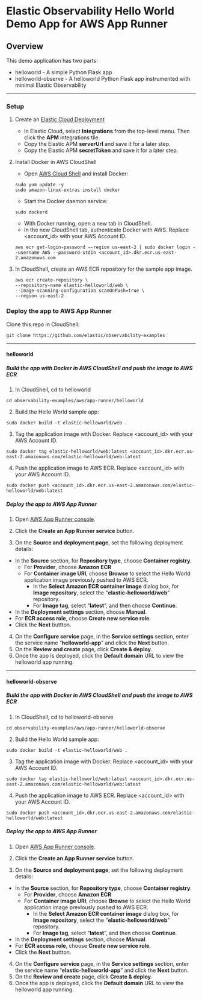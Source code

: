 # Elastic Observability Hello World Demo App for AWS App Runner

## Overview

This demo application has two parts: 
* helloworld - A simple Python Flask app
* helloworld-observe - A helloworld Python Flask app instrumented with minimal Elastic Observability

---

### Setup

1. Create an [Elastic Cloud Deployment](https://cloud.elastic.co)
   * In Elastic Cloud, select **Integrations** from the top-level menu. Then click the **APM** integrations tile.
   * Copy the Elastic APM **serverUrl** and save it for a later step.
   * Copy the Elastic APM **secretToken** and save it for a later step.

2. Install Docker in AWS CloudShell

    * Open [AWS Cloud Shell](https://console.aws.amazon.com/cloudshell/) and install Docker:
    ```
    sudo yum update -y
    sudo amazon-linux-extras install docker
    ```

    * Start the Docker daemon service:
    ```
    sudo dockerd
    ```

    * With Docker running, open a new tab in CloudShell. 
    * In the new CloudShell tab, authenticate Docker with AWS. Replace <account_id> with your AWS Account ID.
    ```
    aws ecr get-login-password --region us-east-2 | sudo docker login --username AWS --password-stdin <account_id>.dkr.ecr.us-east-2.amazonaws.com
    ```

3. In CloudShell, create an AWS ECR repository for the sample app image.
    ```
    aws ecr create-repository \
    --repository-name elastic-helloworld/web \
    --image-scanning-configuration scanOnPush=true \
    --region us-east-2
    ```

### Deploy the app to AWS App Runner
Clone this repo in CloudShell:
```
git clone https://github.com/elastic/observability-examples
```

---

#### helloworld
##### Build the app with Docker in AWS CloudShell and push the image to AWS ECR
1. In CloudShell, cd to helloworld
```
cd observability-examples/aws/app-runner/helloworld
```
2. Build the Hello World sample app:
```
sudo docker build -t elastic-helloworld/web .
```
3. Tag the application image with Docker. Replace <account_id> with your AWS Account ID.
```
sudo docker tag elastic-helloworld/web:latest <account_id>.dkr.ecr.us-east-2.amazonaws.com/elastic-helloworld/web:latest
```
4. Push the application image to AWS ECR. Replace <account_id> with your AWS Account ID.
```
sudo docker push <account_id>.dkr.ecr.us-east-2.amazonaws.com/elastic-helloworld/web:latest
```

##### Deploy the app to AWS App Runner
1. Open [AWS App Runner console](https://console.aws.amazon.com/apprunner/).

2. Click the **Create an App Runner service** button.
3. On the **Source and deployment page**, set the following deployment details:
  * In the **Source** section, for **Repository type**, choose **Container registry**.
    * For **Provider**, choose **Amazon ECR**
    * For **Container image URI**, choose **Browse** to select the Hello World application image previously pushed to AWS ECR.
      * In the **Select Amazon ECR container image** dialog box, for **Image repository**, select the "**elastic-helloworld/web**” repository.
      * For **Image tag**, select “**latest**”, and then choose **Continue**.
  * In the **Deployment settings** section, choose **Manual**.
  * For **ECR access role**, choose **Create new service role**.
  * Click the **Next** buttton.
4. On the **Configure service** page, in the **Service settings** section, enter the service name “**helloworld-app**” and click the **Next** button.
5. On the **Review and create** page, click **Create & deploy**.
6. Once the app is deployed, click the **Default domain** URL to view the helloworld app running.

---

#### helloworld-observe
##### Build the app with Docker in AWS CloudShell and push the image to AWS ECR
1. In CloudShell, cd to helloworld-observe
```
cd observability-examples/aws/app-runner/helloworld-observe
```
2. Build the Hello World sample app:
```
sudo docker build -t elastic-helloworld/web .
```
3. Tag the application image with Docker. Replace <account_id> with your AWS Account ID.
```
sudo docker tag elastic-helloworld/web:latest <account_id>.dkr.ecr.us-east-2.amazonaws.com/elastic-helloworld/web:latest
```
4. Push the application image to AWS ECR. Replace <account_id> with your AWS Account ID.
```
sudo docker push <account_id>.dkr.ecr.us-east-2.amazonaws.com/elastic-helloworld/web:latest
```

##### Deploy the app to AWS App Runner
1. Open [AWS App Runner console](https://console.aws.amazon.com/apprunner/).

2. Click the **Create an App Runner service** button.
3. On the **Source and deployment page**, set the following deployment details:
  * In the **Source** section, for **Repository type**, choose **Container registry**.
    * For **Provider**, choose **Amazon ECR**
    * For **Container image URI**, choose **Browse** to select the Hello World application image previously pushed to AWS ECR.
      * In the **Select Amazon ECR container image** dialog box, for **Image repository**, select the "**elastic-helloworld/web**” repository.
      * For **Image tag**, select “**latest**”, and then choose **Continue**.
  * In the **Deployment settings** section, choose **Manual**.
  * For **ECR access role**, choose **Create new service role**.
  * Click the **Next** buttton.
4. On the **Configure service** page, in the **Service settings** section, enter the service name “**elastic-helloworld-app**” and click the **Next** button.
5. On the **Review and create** page, click **Create & deploy**.
6. Once the app is deployed, click the **Default domain** URL to view the helloworld app running.

